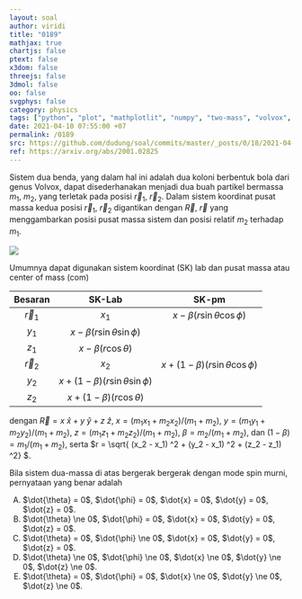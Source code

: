 ```yaml
---
layout: soal
author: viridi
title: "0189"
mathjax: true
chartjs: false
ptext: false
x3dom: false
threejs: false
3dmol: false
oo: false
svgphys: false
category: physics
tags: ["python", "plot", "mathplotlit", "numpy", "two-mass", "volvox", "ellipse", "fi3201", "2020-2"]
date: 2021-04-10 07:55:00 +07
permalink: /0189
src: https://github.com/dudung/soal/commits/master/_posts/0/18/2021-04-10-two-mass-system-3.md
ref: https://arxiv.org/abs/2001.02825
---
```

Sistem dua benda, yang dalam hal ini adalah dua koloni berbentuk bola dari genus Volvox, dapat disederhanakan menjadi dua buah partikel bermassa $m_1$, $m_2$, yang terletak pada posisi $\vec{r} _1$, $\vec{r} _2$. Dalam sistem koordinat pusat massa kedua posisi $\vec{r} _1$, $\vec{r} _2$ digantikan dengan $\vec{R}$, $\vec{r}$ yang menggambarkan posisi pusat massa sistem dan posisi relatif $m_2$ terhadap $m_1$.

![]({{site.baseurl}}/assets/img/0/18/0188.png)

Umumnya dapat digunakan sistem koordinat (SK) lab dan pusat massa atau center of mass (com)

Besaran | SK-Lab | SK-pm
:-: | :-: | :-:
$\vec{r}_1$ | $x_1$ | $x - \beta (r \sin\theta \cos\phi)$
| $y_1$ | $x - \beta (r \sin\theta \sin\phi)$
| $z_1$ | $x - \beta (r \cos\theta)$
$\vec{r}_2$ | $x_2$ | $x + (1-\beta) (r \sin\theta \cos\phi)$
| $y_2$ | $x + (1-\beta) (r \sin\theta \sin\phi)$
| $z_2$ | $x + (1-\beta) (r \cos\theta)$

dengan
$\vec{R} = x \ \hat{x} + y \ \hat{y} + z \ \hat{z}$,
$x = (m_1 x_1 + m_2 x_2) / (m_1 + m_2)$,
$y = (m_1 y_1 + m_2 y_2) / (m_1 + m_2)$,
$z = (m_1 z_1 + m_2 z_2) / (m_1 + m_2)$,
$\beta = m_2 / (m_1 + m_2)$, dan $(1 - \beta) = m_1 / (m_1 + m_2)$, serta $r = \sqrt{ (x_2 - x_1) ^2 + (y_2 - x_1) ^2 + (z_2 - z_1) ^2} $.

Bila sistem dua-massa di atas bergerak bergerak dengan mode spin murni, pernyataan yang benar adalah

<ol type="A">
<li>$\dot{\theta} = 0$, $\dot{\phi} = 0$, $\dot{x} = 0$, $\dot{y} = 0$, $\dot{z} = 0$.
<li>$\dot{\theta} \ne 0$, $\dot{\phi} = 0$, $\dot{x} = 0$, $\dot{y} = 0$, $\dot{z} = 0$.
<li>$\dot{\theta} = 0$, $\dot{\phi} \ne 0$, $\dot{x} = 0$, $\dot{y} = 0$, $\dot{z} = 0$.
<li>$\dot{\theta} \ne 0$, $\dot{\phi} \ne 0$, $\dot{x} \ne 0$, $\dot{y} \ne 0$, $\dot{z} \ne 0$.
<li>$\dot{\theta} = 0$, $\dot{\phi} = 0$, $\dot{x} \ne 0$, $\dot{y} \ne 0$, $\dot{z} \ne 0$.
